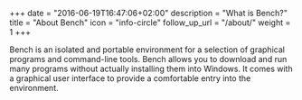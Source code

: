 +++
date = "2016-06-19T16:47:06+02:00"
description = "What is Bench?"
title = "About Bench"
icon = "info-circle"
follow_up_url = "/about/"
weight = 1
+++

Bench is an isolated and portable environment for a selection of graphical programs and command-line tools.
Bench allows you to download and run many programs without actually installing them into Windows.
It comes with a graphical user interface to provide a comfortable entry into the environment.
